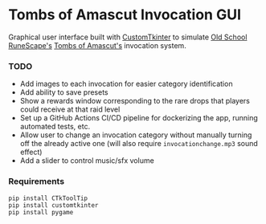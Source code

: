 # Tombs of Amascut Invocation GUI

Graphical user interface built with [CustomTkinter](https://github.com/TomSchimansky/CustomTkinter) to simulate [Old School RuneScape's](https://oldschool.runescape.com/a=97/) [Tombs of Amascut's](https://oldschool.runescape.wiki/w/Tombs_of_Amascut) invocation system. 

### TODO

- Add images to each invocation for easier category identification
- Add ability to save presets
- Show a rewards window corresponding to the rare drops that players could receive at that raid level
- Set up a GitHub Actions CI/CD pipeline for dockerizing the app, running automated tests, etc.
- Allow user to change an invocation category without manually turning off the already active one (will also require `invocationchange.mp3` sound effect)
- Add a slider to control music/sfx volume

### Requirements
```
pip install CTkToolTip
pip install customtkinter
pip install pygame
```